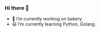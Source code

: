 ### Hi there 👋

<!--
**nakamina/nakamina** is a ✨ _special_ ✨ repository because its `README.md` (this file) appears on your GitHub profile.

Here are some ideas to get you started:-->
- 🍞 I’m currently working on bakery.
- 😃 I’m currently learning Python, Golang.

